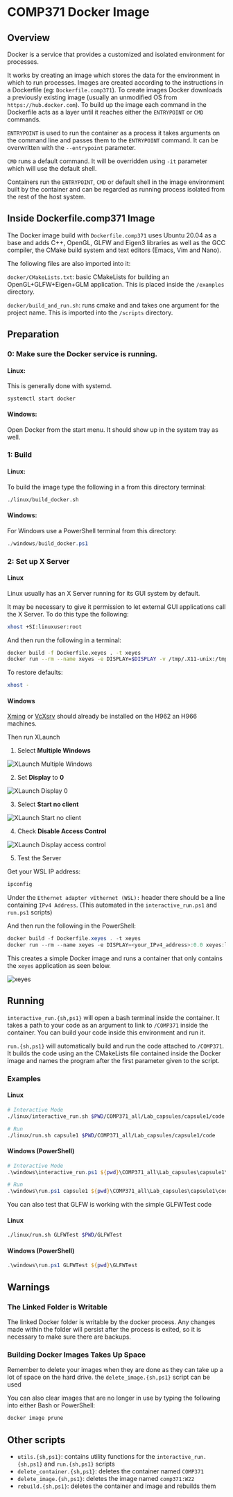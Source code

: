 # COMP371 Docker Image

## Overview

Docker is a service that provides a customized and isolated environment for processes.

It works by creating an image which stores the data for the environment in
which to run processes. Images are created according to the instructions in a
Dockerfile (eg: `Dockerfile.comp371`). To create images Docker downloads a
previously existing image (usually an unmodified OS from
`https://hub.docker.com`). To build up the image each command in the Dockerfile
acts as a layer until it reaches either the `ENTRYPOINT` or `CMD` commands.

`ENTRYPOINT` is used to run the container as a process it takes arguments on
the command line and passes them to the `ENTRYPOINT` command. It can be
overwritten with the `--entrypoint` parameter.

`CMD` runs a default command. It will be overridden using `-it` parameter which
will use the default shell.

Containers run the `ENTRYPOINT`, `CMD` or default shell in the image
environment built by the container and can be regarded as running process
isolated from the rest of the host system.

## Inside Dockerfile.comp371 Image

The Docker image build with `Dockerfile.comp371` uses Ubuntu 20.04 as a base
and adds C++, OpenGL, GLFW and Eigen3 libraries as well as the GCC compiler,
the CMake build system and text editors (Emacs, Vim and Nano).

The following files are also imported into it:

`docker/CMakeLists.txt`: basic CMakeLists for building an OpenGL+GLFW+Eigen+GLM application. This is
placed inside the `/examples` directory.

`docker/build_and_run.sh`: runs cmake and and takes one argument for the
project name. This is imported into the `/scripts` directory.

## Preparation

### 0: Make sure the Docker service is running.

#### Linux:

This is generally done with systemd.

```
systemctl start docker
```

#### Windows:

Open Docker from the start menu. It should show up in the system tray as well.

### 1: Build

#### Linux:

To build the image type the following in a from this directory terminal:

```bash
./linux/build_docker.sh
```

#### Windows:

For Windows use a PowerShell terminal from this directory:

```powershell
./windows/build_docker.ps1
```

### 2: Set up X Server

#### Linux

Linux usually has an X Server running for its GUI system by default.

It may be necessary to give it permission to let external GUI applications call
the X Server. To do this type the following:

```bash
xhost +SI:linuxuser:root
```

And then run the following in a terminal:

```bash
docker build -f Dockerfile.xeyes . -t xeyes
docker run --rm --name xeyes -e DISPLAY=$DISPLAY -v /tmp/.X11-unix:/tmp/.X11-unix:rw xeyes:latest
```

To restore defaults:

```bash
xhost -
```

#### Windows

[Xming](https://sourceforge.net/projects/xming/) or [VcXsrv](https://sourceforge.net/projects/vcxsrv/) should already be installed on the H962 an H966 machines.

Then run XLaunch

1. Select **Multiple Windows**

![XLaunch Multiple Windows](images/XLaunch_1_multiple_windows.png)

2. Set **Display** to **0**

![XLaunch Display 0](images/XLaunch_2_display_0.png)

3. Select **Start no client**

![XLaunch Start no client](images/XLaunch_3_start_no_client.png)

4. Check **Disable Access Control**

![XLaunch Display access control](images/XLaunch_4_display_access_control.png)

5. Test the Server

Get your WSL IP address:
```powershell
ipconfig
```

Under the `Ethernet adapter vEthernet (WSL):` header there should be a line
containing `IPv4 Address`. (This automated in the `interactive_run.ps1` and
`run.ps1` scripts)

And then run the following in the PowerShell:

```powershell
docker build -f Dockerfile.xeyes . -t xeyes
docker run --rm --name xeyes -e DISPLAY=<your_IPv4_address>:0.0 xeyes:latest
```

This creates a simple Docker image and runs a container that only contains the
`xeyes` application as seen below.

![xeyes](images/xeyes.png)


## Running

`interactive_run.{sh,ps1}` will open a bash terminal inside the container. It
takes a path to your code as an argument to link to `/COMP371` inside the
container. You can build your code inside this environment and run it.

`run.{sh,ps1}` will automatically build and run the code attached to
`/COMP371`. It builds the code using an the CMakeLists file contained inside
the Docker image and names the program after the first parameter given to the
script.

### Examples

#### Linux

```bash
# Interactive Mode
./linux/interactive_run.sh $PWD/COMP371_all/Lab_capsules/capsule1/code

# Run
./linux/run.sh capsule1 $PWD/COMP371_all/Lab_capsules/capsule1/code
```

#### Windows (PowerShell)

```powershell
# Interactive Mode
.\windows\interactive_run.ps1 ${pwd}\COMP371_all\Lab_capsules\capsule1\code

# Run
.\windows\run.ps1 capsule1 ${pwd}\COMP371_all\Lab_capsules\capsule1\code
```

You can also test that GLFW is working with the simple GLFWTest code

#### Linux

```bash
./linux/run.sh GLFWTest $PWD/GLFWTest
```

#### Windows (PowerShell)

```powershell
.\windows\run.ps1 GLFWTest ${pwd}\GLFWTest
```

## Warnings

### The Linked Folder is Writable

The linked Docker folder is writable by the docker process. Any changes made
within the folder will persist after the process is exited, so it is necessary
to make sure there are backups.

### Building Docker Images Takes Up Space

Remember to delete your images when they are done as they can take up a lot of
space on the hard drive. the `delete_image.{sh,ps1}` script can be used

You can also clear images that are no longer in use by typing the following into either Bash or PowerShell:

```bash
docker image prune
```

## Other scripts

* `utils.{sh,ps1}`: contains utility functions for the `interactive_run.{sh,ps1}` and `run.{sh,ps1}` scripts
* `delete_container.{sh,ps1}`: deletes the container named `COMP371`
* `delete_image.{sh,ps1}`: deletes the image named `comp371:W22`
* `rebuild.{sh,ps1}`: deletes the container and image and rebuilds them


